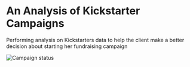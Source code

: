 # An Analysis of Kickstarter Campaigns
Performing analysis on Kickstarters data to help the client make a better decision about starting her fundraising campaign 

![Campaign status](/main/Picture1.jpg)
